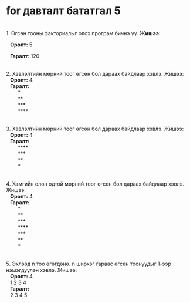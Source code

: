 # for давталт бататгал 5

<br>1. Өгсөн тооны факториалыг олох програм бичнэ үү.
**Жишээ:**

&ensp; **Оролт:** 5

&ensp; **Гаралт:** 120

<br>2.  Хэвлэлтийн мөрний тоог өгсөн бол дараах байдлаар хэвлэ. 
Жишээ:
<br>&ensp; **Оролт:** 4
<br>&ensp; **Гаралт:** 
<br>&ensp;&ensp;&ensp;&ensp; *
<br>&ensp; &ensp;&ensp;&ensp;**
<br>&ensp; &ensp;&ensp;&ensp;***
<br>&ensp; &ensp;&ensp;&ensp;****

<br>3.  Хэвлэлтийн мөрний тоог өгсөн бол дараах байдлаар хэвлэ. 
Жишээ:
<br>&ensp; **Оролт:** 4
<br>&ensp; **Гаралт:** 
<br>&ensp;&ensp;&ensp;&ensp; ****
<br>&ensp; &ensp;&ensp;&ensp;***
<br>&ensp; &ensp;&ensp;&ensp;**
<br>&ensp; &ensp;&ensp;&ensp;*

<br>4.  Хамгийн олон одтой мөрний тоог өгсөн бол дараах байдлаар хэвлэ. 
Жишээ:
<br>&ensp; **Оролт:** 4
<br>&ensp; **Гаралт:** 
<br>&ensp;&ensp;&ensp;&ensp; *
<br>&ensp; &ensp;&ensp;&ensp;**
<br>&ensp; &ensp;&ensp;&ensp;***
<br>&ensp; &ensp;&ensp;&ensp;****
<br>&ensp; &ensp;&ensp;&ensp;***
<br>&ensp; &ensp;&ensp;&ensp;**
<br>&ensp; &ensp;&ensp;&ensp;*

<br>5. Эхлээд n тоо өгөгдөнө. n ширхэг гараас өгсөн тоонуудыг 1-ээр нэмэгдүүлэн хэвлэ. 
Жишээ:
<br>&ensp; **Оролт:** 4
<br>&ensp; 1 2 3 4
<br>&ensp; **Гаралт:**
 <br>&ensp; 2 3 4 5


<!-- &ensp; **Гаралт:** 
<br>&ensp;&ensp;&ensp;&ensp; 0 0
<br>&ensp; &ensp;&ensp;&ensp;1 1
<br>&ensp; &ensp;&ensp;&ensp;1 4
<br>&ensp; &ensp;&ensp;&ensp;2 2
<br>&ensp; &ensp;&ensp;&ensp;2 3
<br>&ensp; &ensp;&ensp;&ensp;3 2
<br>&ensp; &ensp;&ensp;&ensp;3 3
<br>&ensp; &ensp;&ensp;&ensp;4 1
<br>&ensp; &ensp;&ensp;&ensp;4 4 -->
